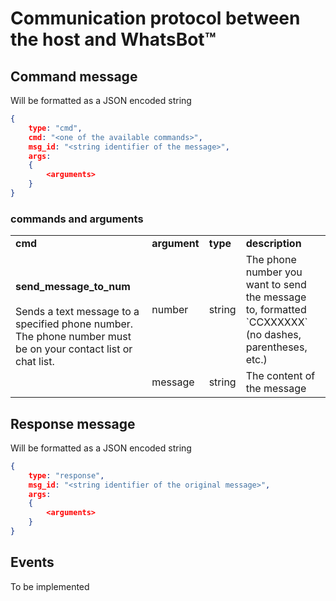 # Communication protocol between the host and WhatsBot&trade;

## Command message

Will be formatted as a JSON encoded string

```json
{
    type: "cmd",
    cmd: "<one of the available commands>",
    msg_id: "<string identifier of the message>",
    args: 
    {
        <arguments>
    }
}
```

### commands and arguments

<table>
  <tr>
    <td><b>cmd</b></td>
    <td><b>argument</b></td>
    <td><b>type</b></td>
    <td><b>description</b></td>
  </tr>
  <tr>
    <td rowspan="2"><b>send_message_to_num</b><br/><br/>Sends a text message to a specified phone number. The phone number must be on your contact list or chat list.</td>
    <td> number </td>
    <td>string</td>
    <td>The phone number you want to send the message to, formatted `CCXXXXXX` (no dashes, parentheses, etc.)</td>
  </tr>
  <tr>
    <td> message </td>
    <td>string</td>
    <td>The content of the message</td>
  </tr>
</table>

## Response message

Will be formatted as a JSON encoded string

```json
{
    type: "response",
    msg_id: "<string identifier of the original message>",
    args: 
    {
        <arguments>
    }
}
```

## Events

To be implemented
